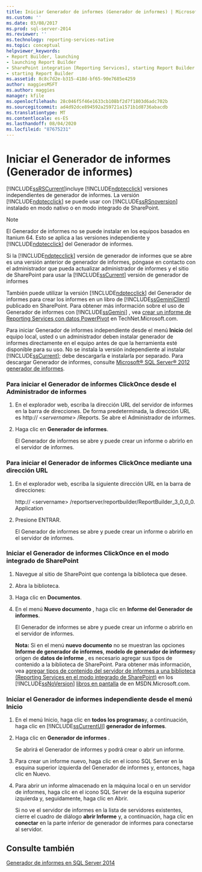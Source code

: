 ```yaml
---
title: Iniciar Generador de informes (Generador de informes) | Microsoft Docs
ms.custom: ''
ms.date: 03/08/2017
ms.prod: sql-server-2014
ms.reviewer: ''
ms.technology: reporting-services-native
ms.topic: conceptual
helpviewer_keywords:
- Report Builder, launching
- launching Report Builder
- SharePoint integration [Reporting Services], starting Report Builder
- starting Report Builder
ms.assetid: 8c8c7d2e-b315-418d-bf65-90e7685e4259
author: maggiesMSFT
ms.author: maggies
manager: kfile
ms.openlocfilehash: 28c046f5f46e1633cb108bf2d7f1803d6adc702b
ms.sourcegitcommit: ad4d92dce894592a259721a1571b1d8736abacdb
ms.translationtype: MT
ms.contentlocale: es-ES
ms.lasthandoff: 08/04/2020
ms.locfileid: "87675231"
---
```

# <a name="start-report-builder-report-builder"></a>Iniciar el Generador de informes (Generador de informes)
  [!INCLUDE[ssRSCurrent](../../includes/ssrscurrent-md.md)]incluye [!INCLUDE[ndptecclick](../../includes/ndptecclick-md.md)] versiones independientes de generador de informes. La versión [!INCLUDE[ndptecclick](../../includes/ndptecclick-md.md)] se puede usar con [!INCLUDE[ssRSnoversion](../../includes/ssrsnoversion-md.md)] instalado en modo nativo o en modo integrado de SharePoint.  
  
> [!NOTE]  
>  El Generador de informes no se puede instalar en los equipos basados en Itanium 64. Esto se aplica a las versiones independiente y [!INCLUDE[ndptecclick](../../includes/ndptecclick-md.md)] del Generador de informes.  
  
 Si la [!INCLUDE[ndptecclick](../../includes/ndptecclick-md.md)] versión de generador de informes que se abre es una versión anterior de generador de informes, póngase en contacto con el administrador que pueda actualizar administrador de informes y el sitio de SharePoint para usar la [!INCLUDE[ssCurrent](../../includes/sscurrent-md.md)] versión de generador de informes  
  
 También puede utilizar la versión [!INCLUDE[ndptecclick](../../includes/ndptecclick-md.md)] del Generador de informes para crear los informes en un libro de [!INCLUDE[ssGeminiClient](../../includes/ssgeminiclient-md.md)] publicado en SharePoint. Para obtener más información sobre el uso de Generador de informes con [!INCLUDE[ssGemini](../../includes/ssgemini-md.md)] , vea [crear un informe de Reporting Services con datos PowerPivot](https://go.microsoft.com/fwlink/?LinkId=185238) en TechNet.Microsoft.com.  
  
 Para iniciar Generador de informes independiente desde el menú **Inicio** del equipo local, usted o un administrador deben instalar generador de informes directamente en el equipo antes de que la herramienta esté disponible para su uso. No se instala la versión independiente al instalar [!INCLUDE[ssCurrent](../../includes/sscurrent-md.md)]; debe descargarla e instalarla por separado. Para descargar Generador de informes, consulte [Microsoft® SQL Server® 2012 generador de informes](https://go.microsoft.com/fwlink/?LinkId=401502).  
  
### <a name="to-start-report-builder-clickonce-from-report-manager"></a>Para iniciar el Generador de informes ClickOnce desde el Administrador de informes  
  
1.  En el explorador web, escriba la dirección URL del servidor de informes en la barra de direcciones. De forma predeterminada, la dirección URL es http:// \<*servername*> /Reports. Se abre el Administrador de informes.  
  
2.  Haga clic en **Generador de informes**.  
  
     El Generador de informes se abre y puede crear un informe o abrirlo en el servidor de informes.  
  
### <a name="to-start-report-builder-clickonce-using-a-url"></a>Para iniciar el Generador de informes ClickOnce mediante una dirección URL  
  
1.  En el explorador web, escriba la siguiente dirección URL en la barra de direcciones:  
  
     http:// \<servername> /reportserver/reportbuilder/ReportBuilder_3_0_0_0. Application  
  
2.  Presione ENTRAR.  
  
     El Generador de informes se abre y puede crear un informe o abrirlo en el servidor de informes.  
  
### <a name="to-start-report-builder-clickonce-in-sharepoint-integrated-mode"></a>Iniciar el Generador de informes ClickOnce en el modo integrado de SharePoint  
  
1.  Navegue al sitio de SharePoint que contenga la biblioteca que desee.  
  
2.  Abra la biblioteca.  
  
3.  Haga clic en **Documentos**.  
  
4.  En el menú **Nuevo documento** , haga clic en **Informe del Generador de informes**.  
  
     El Generador de informes se abre y puede crear un informe o abrirlo en el servidor de informes.  
  
     **Nota:** Si en el menú **nuevo documento** no se muestran las opciones **Informe de generador de informes**, **modelo de generador de informes**y origen de **datos de informe** , es necesario agregar sus tipos de contenido a la biblioteca de SharePoint. Para obtener más información, vea [agregar tipos de contenido del servidor de informes a una biblioteca &#40;Reporting Services en el modo integrado de SharePoint&#41;](../add-reporting-services-content-types-to-a-sharepoint-library.md) en los [!INCLUDE[ssNoVersion](../../includes/ssnoversion-md.md)] [libros en pantalla](https://go.microsoft.com/fwlink/?LinkId=154888) de en MSDN.Microsoft.com.  
  
### <a name="to-start-report-builder-stand-alone-from-the-start-menu"></a>Iniciar el Generador de informes independiente desde el menú Inicio  
  
1.  En el menú Inicio, haga clic en **todos los programas**y, a continuación, haga clic en [!INCLUDE[ssCurrentUI](../../includes/sscurrentui-md.md)] **generador de informes**.  
  
2.  Haga clic en **Generador de informes** .  
  
     Se abrirá el Generador de informes y podrá crear o abrir un informe.  
  
3.  Para crear un informe nuevo, haga clic en el icono SQL Server en la esquina superior izquierda del Generador de informes y, entonces, haga clic en Nuevo.  
  
4.  Para abrir un informe almacenado en la máquina local o en un servidor de informes, haga clic en el icono SQL Server de la esquina superior izquierda y, seguidamente, haga clic en Abrir.  
  
     Si no ve el servidor de informes en la lista de servidores existentes, cierre el cuadro de diálogo **abrir Informe** y, a continuación, haga clic en **conectar** en la parte inferior de generador de informes para conectarse al servidor.  
  
## <a name="see-also"></a>Consulte también  
 [Generador de informes en SQL Server 2014](report-builder-in-sql-server-2016.md)  
  
  
